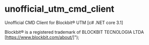 # unofficial_utm_cmd_client

Unofficial CMD Client for Blockbit® UTM [c# .NET core 3.1]

Blockbit® is a registered trademark of BLOCKBIT TECNOLOGIA LTDA [https://www.blockbit.com/about/]");

